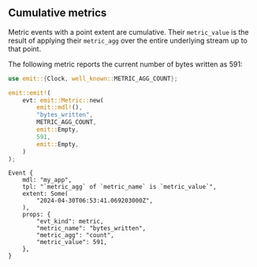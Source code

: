 ## Cumulative metrics

Metric events with a point extent are cumulative. Their `metric_value` is the result of applying their `metric_agg` over the entire underlying stream up to that point.

The following metric reports the current number of bytes written as 591:

```rust
use emit::{Clock, well_known::METRIC_AGG_COUNT};

emit::emit!(
    evt: emit::Metric::new(
        emit::mdl!(),
        "bytes_written",
        METRIC_AGG_COUNT,
        emit::Empty,
        591,
        emit::Empty,
    )
);
```

```text
Event {
    mdl: "my_app",
    tpl: "`metric_agg` of `metric_name` is `metric_value`",
    extent: Some(
        "2024-04-30T06:53:41.069203000Z",
    ),
    props: {
        "evt_kind": metric,
        "metric_name": "bytes_written",
        "metric_agg": "count",
        "metric_value": 591,
    },
}
```
